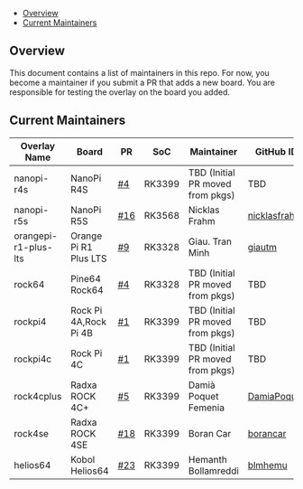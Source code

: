 - [Overview](#overview)
- [Current Maintainers](#current-maintainers)

## Overview

This document contains a list of maintainers in this repo. For now, you become a maintainer if you submit a PR that adds a new board. You are responsible for testing the overlay on the board you added.

## Current Maintainers

| Overlay Name         | Board                 | PR                                                        | SoC    | Maintainer                       | GitHub ID                                       |
| -------------------- | --------------------- | --------------------------------------------------------- | ------ | -------------------------------- | ----------------------------------------------- |
| nanopi-r4s           | NanoPi R4S            | [#4](https://github.com/siderolabs/sbc-rockchip/pull/4)   | RK3399 | TBD (Initial PR moved from pkgs) | TBD                                             |
| nanopi-r5s           | NanoPi R5S            | [#16](https://github.com/siderolabs/sbc-rockchip/pull/16) | RK3568 | Nicklas Frahm                    | [nicklasfrahm](https://github.com/nicklasfrahm) |
| orangepi-r1-plus-lts | Orange Pi R1 Plus LTS | [#9](https://github.com/siderolabs/sbc-rockchip/pull/9)   | RK3328 | Giau. Tran Minh                  | [giautm](https://github.com/giautm)             |
| rock64               | Pine64 Rock64         | [#4](https://github.com/siderolabs/sbc-rockchip/pull/4)   | RK3328 | TBD (Initial PR moved from pkgs) | TBD                                             |
| rockpi4              | Rock Pi 4A,Rock Pi 4B | [#1](https://github.com/siderolabs/sbc-rockchip/pull/1)   | RK3399 | TBD (Initial PR moved from pkgs) | TBD                                             |
| rockpi4c             | Rock Pi 4C            | [#1](https://github.com/siderolabs/sbc-rockchip/pull/1)   | RK3399 | TBD (Initial PR moved from pkgs) | TBD                                             |
| rock4cplus           | Radxa ROCK 4C+        | [#5](https://github.com/siderolabs/sbc-rockchip/pull/5)   | RK3399 | Damià Poquet Femenia             | [DamiaPoquet](https://github.com/DamiaPoquet)   |
| rock4se              | Radxa ROCK 4SE        | [#18](https://github.com/siderolabs/sbc-rockchip/pull/18) | RK3399 | Boran Car                        | [borancar](https://github.com/borancar)         |
| helios64             | Kobol Helios64        | [#23](https://github.com/siderolabs/sbc-rockchip/pull/23) | RK3399 | Hemanth Bollamreddi              | [blmhemu](https://github.com/blmhemu)           |
